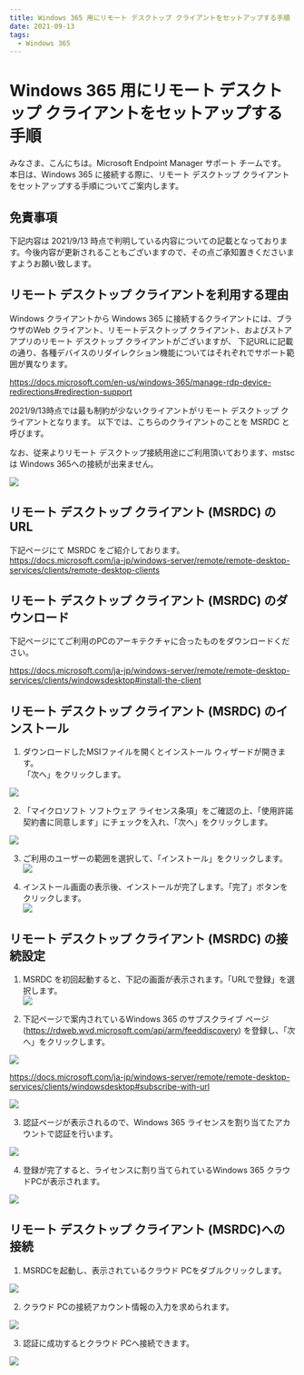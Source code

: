 ```yaml
---
title: Windows 365 用にリモート デスクトップ クライアントをセットアップする手順
date: 2021-09-13
tags:
  - Windows 365
---
```


# Windows 365 用にリモート デスクトップ クライアントをセットアップする手順
みなさま、こんにちは。Microsoft Endpoint Manager サポート チームです。
本日は、Windows 365 に接続する際に、リモート デスクトップ クライアントをセットアップする手順についてご案内します。

## 免責事項

下記内容は 2021/9/13 時点で判明している内容についての記載となっております。今後内容が更新されることもございますので、その点ご承知置きくださいますようお願い致します。


## リモート デスクトップ クライアントを利用する理由

Windows クライアントから Windows 365 に接続するクライアントには、ブラウザのWeb クライアント、リモートデスクトップ クライアント、およびストア アプリのリモート デスクトップ クライアントがございますが、
下記URLに記載の通り、各種デバイスのリダイレクション機能についてはそれぞれでサポート範囲が異なります。

https://docs.microsoft.com/en-us/windows-365/manage-rdp-device-redirections#redirection-support

2021/9/13時点では最も制約が少ないクライアントがリモート デスクトップ クライアントとなります。
以下では、こちらのクライアントのことを MSRDC と呼びます。

なお、従来よりリモート デスクトップ接続用途にご利用頂いております、mstsc は Windows 365への接続が出来ません。

![](./2021-09-13_01/20210913_01_01.png)

## リモート デスクトップ クライアント (MSRDC) の URL

下記ページにて MSRDC をご紹介しております。
https://docs.microsoft.com/ja-jp/windows-server/remote/remote-desktop-services/clients/remote-desktop-clients

## リモート デスクトップ クライアント (MSRDC) のダウンロード

下記ページにてご利用のPCのアーキテクチャに合ったものをダウンロードください。

https://docs.microsoft.com/ja-jp/windows-server/remote/remote-desktop-services/clients/windowsdesktop#install-the-client

## リモート デスクトップ クライアント (MSRDC) のインストール

1. ダウンロードしたMSIファイルを開くとインストール ウィザードが開きます。  
「次へ」をクリックします。  

![](./2021-09-13_01/20210913_01_02.png)

2. 「マイクロソフト ソフトウェア ライセンス条項」をご確認の上、「使用許諾契約書に同意します」にチェックを入れ、「次へ」をクリックします。  

![](./2021-09-13_01/20210913_01_03.png)

3. ご利用のユーザーの範囲を選択して、「インストール」をクリックします。  
![](./2021-09-13_01/20210913_01_04.png)

4. インストール画面の表示後、インストールが完了します。「完了」ボタンをクリックします。  
![](./2021-09-13_01/20210913_01_05.png)

## リモート デスクトップ クライアント (MSRDC) の接続設定

1. MSRDC を初回起動すると、下記の画面が表示されます。「URLで登録」を選択します。  
![](./2021-09-13_01/20210913_01_06.png)

2. 下記ページで案内されているWindows 365 のサブスクライブ ページ (https://rdweb.wvd.microsoft.com/api/arm/feeddiscovery) を登録し、「次へ」をクリックします。

![](./2021-09-13_01/20210913_01_07.png)

https://docs.microsoft.com/ja-jp/windows-server/remote/remote-desktop-services/clients/windowsdesktop#subscribe-with-url

![](./2021-09-13_01/20210913_01_08.png)

3. 認証ページが表示されるので、Windows 365 ライセンスを割り当てたアカウントで認証を行います。

![](./2021-09-13_01/20210913_01_09.png)

4. 登録が完了すると、ライセンスに割り当てられているWindows 365 クラウドPCが表示されます。

![](./2021-09-13_01/20210913_01_10.png)

## リモート デスクトップ クライアント (MSRDC)への接続

1. MSRDCを起動し、表示されているクラウド PCをダブルクリックします。

![](./2021-09-13_01/20210913_01_10.png)

2. クラウド PCの接続アカウント情報の入力を求められます。

![](./2021-09-13_01/20210913_01_11.png)

3. 認証に成功するとクラウド PCへ接続できます。

![](./2021-09-13_01/20210913_01_12.png)




